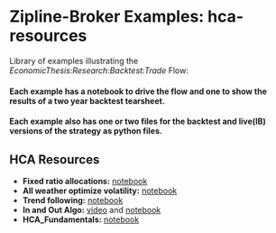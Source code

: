 # Zipline-Broker Examples: hca-resources
Library of examples illustrating the *EconomicThesis:Research:Backtest:Trade* Flow:

#### Each example has a notebook to drive the flow and one to show the results of a two year backtest tearsheet.
#### Each example also has one or two files for the backtest and live(IB) versions of the strategy as python files.

## HCA Resources
- **Fixed ratio allocations:**  [notebook](./HCA_Fixed_Ratio_Allocations/HCA_Fixed_Ratio_Allocations.ipynb) 
- **All weather optimize volatility:** [notebook](./HCA_AllWeatherOptimizeVolatility/HCA_AllWeatherOptimizeVolatility.ipynb)
- **Trend following:**  [notebook](./HCA_Trendfollowing/HCA_Trendfollowing.ipynb)
- **In and Out Algo:**  [video](https://youtu.be/_gGY3GplL7c) and [notebook](./HCA_In_and_Out/HCA_In_and_Out.ipynb)
- **HCA_Fundamentals:**  [notebook](./HCA_Fundamentals/HCA_Fundamentals.ipynb)
